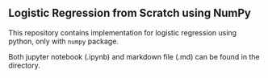 ## Logistic Regression from Scratch using NumPy

This repository contains implementation for logistic regression using python, only with `numpy` package. 

Both jupyter notebook (.ipynb) and markdown file (.md) can be found in the directory.

